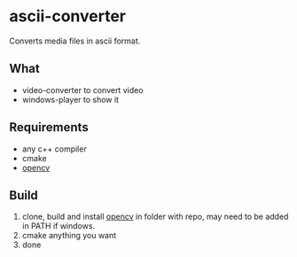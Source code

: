 # ascii-converter
Converts media files in ascii format.
## What
- video-converter to convert video
- windows-player to show it
## Requirements
- any c++ compiler
- cmake
- [opencv](https://github.com/opencv/opencv)
## Build
1. clone, build and install [opencv](https://github.com/opencv/opencv) in folder with repo, may need to be added in PATH if windows.
2. cmake anything you want
3. done
